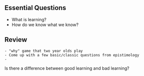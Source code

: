 ## Essential Questions

- What is learning?
- How do we know what we know?

## Review
    - "why" game that two year olds play
    - Come up with a few basic/classic questions from epistimology
    - 
Is there a difference between good learning and bad learning?